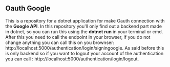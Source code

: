 ## Oauth Google

This is a repository for a dotnet application for make Oauth connection with the **Google API**.
In this repository you'll only find out a backend part made in dotnet, so you can run this using the
**dotnet run** in your terminal or cmd. After this you need to call the endpoint in your browser, if you do not change anything you can call this on you brownser: http://localhost:5000/authentication/login/signingoogle. As said before this is only backend so if you want to logout your account of the authentication you can call : http://localhost:5000/authentication/login/logout.
